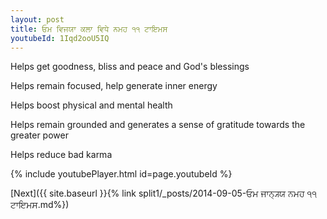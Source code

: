 ```yaml
---
layout: post
title: ਓਮ ਵਿਜਯਾ ਕਲਾ ਵਿਧੇ ਨਮਹ ੧੧ ਟਾਇਮਸ
youtubeId: 1Iqd2ooU5IQ
---
```

 
 
Helps get goodness, bliss and peace and God's blessings
 
Helps remain focused, help generate inner energy 
 
Helps boost physical and mental health 
 
Helps remain grounded and generates a sense of gratitude towards the greater power 
 
Helps reduce bad karma
 
 
 
 


{% include youtubePlayer.html id=page.youtubeId %}
 
[Next]({{ site.baseurl }}{% link  split1/_posts/2014-09-05-ਓਮ ਜਾਨ੍ਯ੍ਯ ਨਮਹ ੧੧ ਟਾਇਮਸ.md%})
 
